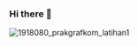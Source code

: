 ### Hi there 👋
![1918080_prakgrafkom_latihan1](https://user-images.githubusercontent.com/91857773/136690778-90cc1826-bd89-4861-8500-49cff0dcbc3f.PNG)
